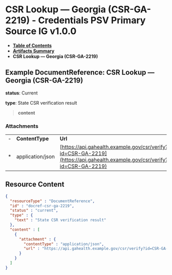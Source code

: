 # CSR Lookup — Georgia (CSR-GA-2219) - Credentials PSV Primary Source IG v1.0.0

* [**Table of Contents**](toc.md)
* [**Artifacts Summary**](artifacts.md)
* **CSR Lookup — Georgia (CSR-GA-2219)**

## Example DocumentReference: CSR Lookup — Georgia (CSR-GA-2219)

**status**: Current

**type**: State CSR verification result

> **content**

### Attachments

| | | |
| :--- | :--- | :--- |
| - | **ContentType** | **Url** |
| * | application/json | [https://api.gahealth.example.gov/csr/verify?id=CSR-GA-2219](https://api.gahealth.example.gov/csr/verify?id=CSR-GA-2219) |




## Resource Content

```json
{
  "resourceType" : "DocumentReference",
  "id" : "docref-csr-ga-2219",
  "status" : "current",
  "type" : {
    "text" : "State CSR verification result"
  },
  "content" : [
    {
      "attachment" : {
        "contentType" : "application/json",
        "url" : "https://api.gahealth.example.gov/csr/verify?id=CSR-GA-2219"
      }
    }
  ]
}

```

